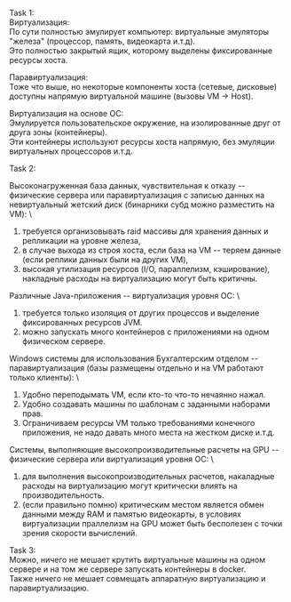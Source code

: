 Task 1: \
Виртуализация: \
По сути полностью эмулирует компьютер: виртуальные эмуляторы "железа" (процессор, память, видеокарта и.т.д). \
Это полностью закрытый ящик, которому выделены фиксированные ресурсы хоста. 

Паравиртуализация: \
Тоже что выше, но некоторые компоненты хоста (сетевые, дисковые) доступны напрямую виртуальной машине (вызовы VM -> Host).


Виртуализация на основе ОС: \
Эмулируется пользовательское окружение, на изолированные друг от друга зоны (контейнеры). \
Эти контейнеры используют ресурсы хоста напрямую, без эмуляции виртуальных процессоров и.т.д.

Task 2:

Высоконагруженная база данных, чувствительная к отказу -- физические сервера или паравиртуализация с записью данных на невиртуальный жетский диск (бинарники субд можно разместить на VM): \
1. требуется организовывать raid массивы для хранения данных и репликации на уровне железа, 
2. в случае выхода из строя хоста, если база на VM -- теряем данные (если реплики данных были на других VM),
3. высокая утилизация ресурсов (I/O, параллелизм, кэширование), накладные расходы на виртуализацию могут быть критичны.

Различные Java-приложения -- виртуализация уровня ОС: \
1. требуется только изоляция от других процессов и выделение фиксированных ресурсов JVM.
2. можно запускать много контейнеров с приложениями на одном физическом сервере.

Windows системы для использования Бухгалтерским отделом -- паравиртуализация (базы размещены отдельно и на VM работают только клиенты): \
1. Удобно переподымать VM, если кто-то что-то нечаянно нажал.
2. Удобно создавать машины по шаблонам с заданными наборами прав.
3. Ограничиваем ресурсы VM только требованиями конечного приложения, не надо давать много места на жестком диске и.т.д.

Системы, выполняющие высокопроизводительные расчеты на GPU -- физические сервера или виртуализация уровня ОС: \
1. для выполнения высокопроизводительных расчетов, накаладные расходы на виртуализацию могут критически влиять на производительность.
2. (если правильно помню) критическим местом является обмен данными между RAM и памятью видеокарты, в условиях виртуализации праллелизм на GPU может быть бесполезен с точки зрения скорости вычислений.

Task 3: \
Можно, ничего не мешает крутить виртуальные машины на одном сервере и на том же сервере запускать контейнеры в docker. \
Также ничего не мешает совмещать аппаратную виртуализацию и паравиртуализацию.

